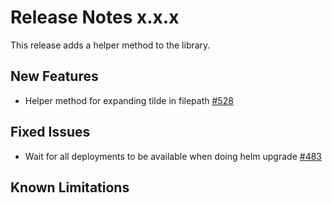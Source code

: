 # Release Notes x.x.x

This release adds a helper method to the library.

## New Features
- Helper method for expanding tilde in filepath [#528](https://github.com/keptn/keptn/issues/528)

## Fixed Issues

- Wait for all deployments to be available when doing helm upgrade [#483](https://github.com/keptn/keptn/issues/483)


## Known Limitations
